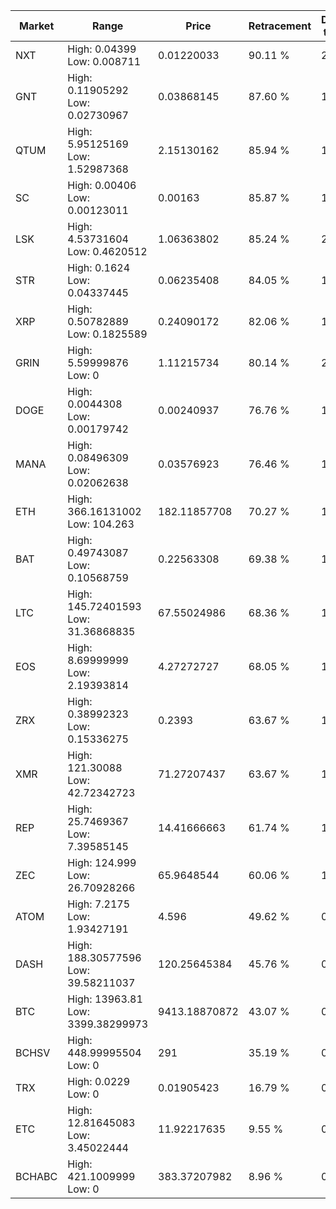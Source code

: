| Market | Range | Price| Retracement | Doubles to 50% |
| --- | --- | --- | --- | --- |
| NXT | High: 0.04399<br />Low: 0.008711 | 0.01220033 | 90.11 % | 2.16 |
| GNT | High: 0.11905292<br />Low: 0.02730967 | 0.03868145 | 87.60 % | 1.89 |
| QTUM | High: 5.95125169<br />Low: 1.52987368 | 2.15130162 | 85.94 % | 1.74 |
| SC | High: 0.00406<br />Low: 0.00123011 | 0.00163 | 85.87 % | 1.62 |
| LSK | High: 4.53731604<br />Low: 0.4620512 | 1.06363802 | 85.24 % | 2.35 |
| STR | High: 0.1624<br />Low: 0.04337445 | 0.06235408 | 84.05 % | 1.65 |
| XRP | High: 0.50782889<br />Low: 0.1825589 | 0.24090172 | 82.06 % | 1.43 |
| GRIN | High: 5.59999876<br />Low: 0 | 1.11215734 | 80.14 % | 2.52 |
| DOGE | High: 0.0044308<br />Low: 0.00179742 | 0.00240937 | 76.76 % | 1.29 |
| MANA | High: 0.08496309<br />Low: 0.02062638 | 0.03576923 | 76.46 % | 1.48 |
| ETH | High: 366.16131002<br />Low: 104.263 | 182.11857708 | 70.27 % | 1.29 |
| BAT | High: 0.49743087<br />Low: 0.10568759 | 0.22563308 | 69.38 % | 1.34 |
| LTC | High: 145.72401593<br />Low: 31.36868835 | 67.55024986 | 68.36 % | 1.31 |
| EOS | High: 8.69999999<br />Low: 2.19393814 | 4.27272727 | 68.05 % | 1.27 |
| ZRX | High: 0.38992323<br />Low: 0.15336275 | 0.2393 | 63.67 % | 1.14 |
| XMR | High: 121.30088<br />Low: 42.72342723 | 71.27207437 | 63.67 % | 1.15 |
| REP | High: 25.7469367<br />Low: 7.39585145 | 14.41666663 | 61.74 % | 1.15 |
| ZEC | High: 124.999<br />Low: 26.70928266 | 65.9648544 | 60.06 % | 1.15 |
| ATOM | High: 7.2175<br />Low: 1.93427191 | 4.596 | 49.62 % | 0.00 |
| DASH | High: 188.30577596<br />Low: 39.58211037 | 120.25645384 | 45.76 % | 0.00 |
| BTC | High: 13963.81<br />Low: 3399.38299973 | 9413.18870872 | 43.07 % | 0.00 |
| BCHSV | High: 448.99995504<br />Low: 0 | 291 | 35.19 % | 0.00 |
| TRX | High: 0.0229<br />Low: 0 | 0.01905423 | 16.79 % | 0.00 |
| ETC | High: 12.81645083<br />Low: 3.45022444 | 11.92217635 | 9.55 % | 0.00 |
| BCHABC | High: 421.1009999<br />Low: 0 | 383.37207982 | 8.96 % | 0.00 |

